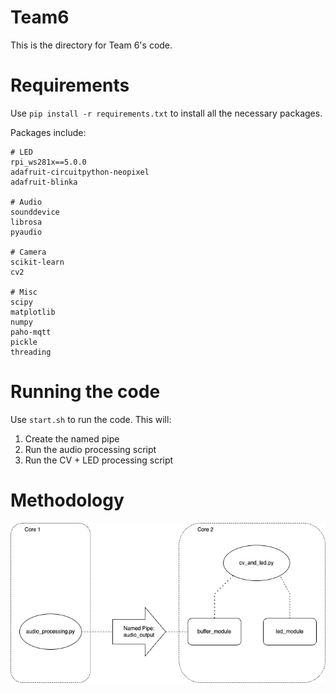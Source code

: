 # Team6

This is the directory for Team 6's code.


# Requirements

Use `pip install -r requirements.txt` to install all the necessary packages.

Packages include:
```
# LED
rpi_ws281x==5.0.0
adafruit-circuitpython-neopixel
adafruit-blinka

# Audio
sounddevice
librosa
pyaudio

# Camera
scikit-learn
cv2

# Misc
scipy
matplotlib
numpy
paho-mqtt
pickle
threading
```

# Running the code
Use `start.sh` to run the code. This will:
1. Create the named pipe
2. Run the audio processing script
3. Run the CV + LED processing script


# Methodology

![Workflow](/images/workflow.png)

